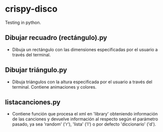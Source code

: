 # crispy-disco

Testing in python.

 ## Dibujar recuadro (rectángulo).py

 - Dibuja un rectángulo con las dimensiones especificadas por el usuario
   a través del terminal.

## Dibujar triángulo.py

 - Dibuja triángulos con la altura especificada por el usuario a través
   del terminal. Contiene animaciones y colores.

## listacanciones.py

 - Contiene función que procesa el xml en 'library' obteniendo
   información de las canciones y devuelve información al respecto según
   el parámetro pasado, ya sea 'random' ('r'), 'lista' ('l') o por
   defecto 'diccionario' ('d').